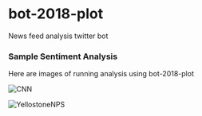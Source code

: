 # bot-2018-plot
News feed analysis twitter bot

### Sample Sentiment Analysis
Here are images of running analysis using bot-2018-plot

![CNN](https://github.com/Kalsoomalik/bot-2018-plot/blob/master/data/plots/CNN-201807150137.png)

![YellostoneNPS](https://github.com/Kalsoomalik/bot-2018-plot/blob/master/data/plots/YellowstoneNPS-201807150004.png)

